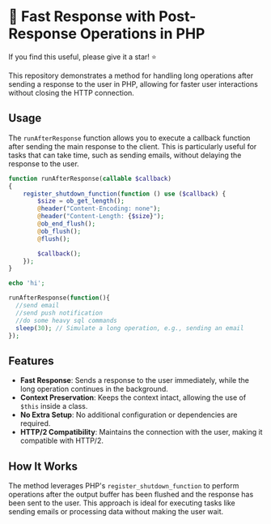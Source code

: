 # 🌟 Fast Response with Post-Response Operations in PHP

If you find this useful, please give it a star! ⭐

This repository demonstrates a method for handling long operations after sending a response to the user in PHP, allowing for faster user interactions without closing the HTTP connection.

## Usage

The `runAfterResponse` function allows you to execute a callback function after sending the main response to the client. This is particularly useful for tasks that can take time, such as sending emails, without delaying the response to the user.

```php
function runAfterResponse(callable $callback)
{
    register_shutdown_function(function () use ($callback) {
        $size = ob_get_length();
        @header("Content-Encoding: none");
        @header("Content-Length: {$size}");
        @ob_end_flush();
        @ob_flush();
        @flush();

        $callback();
    });
}

echo 'hi';

runAfterResponse(function(){
  //send email
  //send push notification
  //do some heavy sql commands
  sleep(30); // Simulate a long operation, e.g., sending an email
});
```

## Features
- **Fast Response**: Sends a response to the user immediately, while the long operation continues in the background.
- **Context Preservation**: Keeps the context intact, allowing the use of `$this` inside a class.
- **No Extra Setup**: No additional configuration or dependencies are required.
- **HTTP/2 Compatibility**: Maintains the connection with the user, making it compatible with HTTP/2.

## How It Works
The method leverages PHP's `register_shutdown_function` to perform operations after the output buffer has been flushed and the response has been sent to the user. This approach is ideal for executing tasks like sending emails or processing data without making the user wait.

